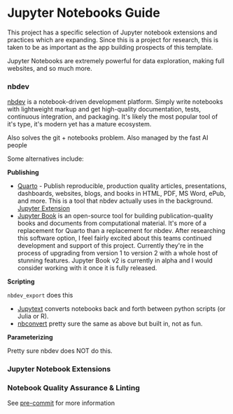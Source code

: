 # Jupyter Notebooks Guide

This project has a specific selection of Jupyter notebook extensions and practices which are expanding. Since this is a project for research, this is taken to be as important as the app building prospects of this template.

Jupyter Notebooks are extremely powerful for data exploration, making full websites, and so much more.

### nbdev

[nbdev](https://github.com/AnswerDotAI/nbdev) is a notebook-driven development platform. Simply write notebooks with lightweight markup and get high-quality documentation, tests, continuous integration, and packaging. It's likely the most popular tool of it's type, it's modern yet has a mature ecosystem.

Also solves the git + notebooks problem. Also managed by the fast AI people

Some alternatives include:

**Publishing**

- [Quarto](https://quarto.org/) - Publish reproducible, production quality articles, presentations, dashboards, websites, blogs, and books in HTML, PDF, MS Word, ePub, and more. This is a tool that nbdev actually uses in the background. [Jupyter Extension](https://marketplace.visualstudio.com/items?itemName=quarto.quarto)
- [Jupyter Book](https://github.com/jupyter-book/jupyter-book) is an open-source tool for building publication-quality books and documents from computational material. It's more of a replacement for Quarto than a replacement for nbdev. After researching this software option, I feel fairly excited about this teams continued development and support of this project. Currently they're in the process of upgrading from version 1 to version 2 with a whole host of stunning features. Jupyter Book v2 is currently in alpha and I would consider working with it once it is fully released.

**Scripting**

`nbdev_export` does this

- [Jupytext](https://jupytext.readthedocs.io/en/latest/) converts notebooks back and forth between python scripts (or Julia or R).
- [nbconvert](<>) pretty sure the same as above but built in, not as fun.

**Parameterizing**

Pretty sure nbdev does NOT do this.

### Jupyter Notebook Extensions

### Notebook Quality Assurance & Linting

See [pre-commit](./precommit.md) for more information
